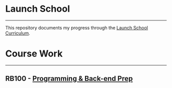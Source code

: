 # Launch School
---

This repository documents my progress through the [Launch School Curriculum](https://launchschool.com/courses).


# Course Work
---

## RB100 - [Programming & Back-end Prep](https://github.com/jekwuruibe/Launch-School/tree/master/RB100_programming_and_back-end_prep)
